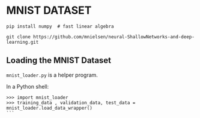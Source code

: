 # MNIST DATASET
```
pip install numpy  # fast linear algebra

git clone https://github.com/mnielsen/neural-ShallowNetworks-and-deep-learning.git
```

## Loading the MNIST Dataset
`mnist_loader.py` is a helper program.

In a Python shell:
````
>>> import mnist_loader
>>> training_data , validation_data, test_data = mnist_loader.load_data_wrapper()
```


